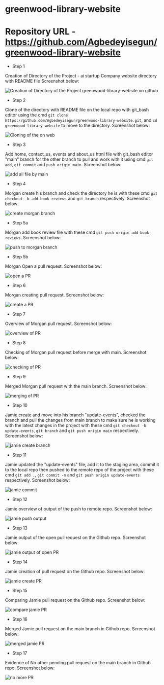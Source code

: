# greenwood-library-website

# Repository URL - https://github.com/Agbedeyisegun/greenwood-library-website

- Step 1 

Creation of Directory of the Project - ai startup Company website directory with README file Screenshot below:

![Creation of Directory of the Project greenwood-library-website on github ](img/step1-githubCreationOfDirectory.jpg)


- Step 2 

Clone of the directory with README file on the local repo with git_bash editor using the cmd `git clone https://github.com/Agbedeyisegun/greenwood-library-website.git`, and `cd greenwood-library-website` to move to the directory. Screenshot below:

![Cloning of the on web ](img/step2-gitClone.jpg)


- Step 3 

Add home, contact_us, events and about_us html file with git_bash editor "main" branch for the other branch to pull and work with it using cmd `git add`, `git commit` and `push origin main`. Screenshot below:

![add all file by main ](img/step3-addAllFile.jpg)



- Step 4 

Morgan create his branch and check the directory he is with these cmd `git checkout -b add-book-reviews` and `git branch` respectively. Screenshot below:

![create morgan branch ](img/step4-morganAddReviewPage.jpg)




- Step 5a

Morgan add book review file with these cmd  `git push origin add-book-reviews`. Screenshot below:

![push to morgan branch ](img/step5a-morganadd-and-push-remote.jpg)



- Step 5b

Morgan Open a pull request. Screenshot below:

![open a PR ](img/step5b-morganCreatePR.jpg)





- Step 6

Morgan creating pull request. Screenshot below:

![create a PR](img/step6-morganCreatePR2.jpg)





- Step 7

Overview of Morgan pull request. Screenshot below:

![overview of PR](img/step7-morganPR.jpg)




- Step 8

Checking of Morgan pull request before merge with main. Screenshot below:

![checking of PR](img/step8-overviewOfmorganPR.jpg)


- Step 9

Merged Morgan pull request with the main branch. Screenshot below:

![merging of PR](img/step9-morganPRMerge.jpg)



- Step 10

Jamie create and move into his branch "update-events", checked the branch and pull the changes from main branch to make sure he is working with the latest changes in the project with these cmd `git checkout -b update-events`, `git branch` and `git push origin main` respectively. Screenshot below:

![jamie create branch](img/step10-jamieCreateAndPullChange.jpg)



- Step 11

Jamie updated the "update-events" file, add it to the staging area, commit it to the local repo then pushed to the remote repo of the project with these cmd `git add .`, `git commit -m` and `git push origin update-events` respectively. Screenshot below:

![jamie commit](img/step11-jamieAddupdate.jpg)



- Step 12

Jamie overview of output of the push to remote repo. Screenshot below:

![jamie push output](img/step12-jamiePushToBranch.jpg)



- Step 13

Jamie output of the open pull request on the Github repo. Screenshot below:

![jamie output of open PR](img/step13-jamieToCreatePR.jpg)



- Step 14

Jamie creation of pull request on the Github repo. Screenshot below:

![jamie create PR](img/step14-jamiePRcreated.jpg)




- Step 15

Comparing Jamie pull request on the Github repo. Screenshot below:

![compare jamie PR](img/step15-comparingJamiePR.jpg)



- Step 16

Merged Jamie pull request on the main branch in Github repo. Screenshot below:

![merged jamie PR](img/step16-mergeJamiePR.jpg)



- Step 17

Evidence of No other pending pull request on the main branch in Github repo. Screenshot below:

![no more PR](img/step17-successfulCloseAllPR.jpg)
